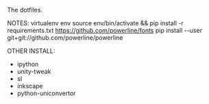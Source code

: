 The dotfiles.

NOTES:
virtualenv env
source env/bin/activate && pip install -r requirements.txt
https://github.com/powerline/fonts
pip install --user git+git://github.com/powerline/powerline

OTHER INSTALL:
* ipython
* unity-tweak
* sl
* inkscape
* python-uniconvertor
